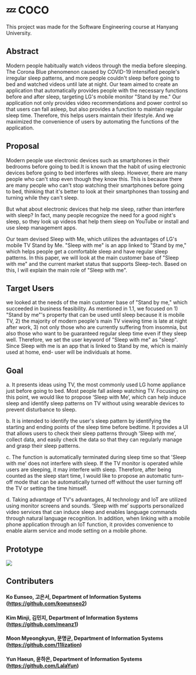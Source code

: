 # 💤 COCO
This project was made for the Software Engineering course at Hanyang University.<div>
## Abstract
Modern people habitually watch videos through the media before sleeping. The Corona Blue phenomenon caused by COVID-19 intensified people's irregular sleep patterns, and more people couldn't sleep before going to bed and watched videos until late at night. Our team aimed to create an application that automatically provides people with the necessary functions before and after sleep, targeting LG's mobile monitor "Stand by me." Our application not only provides video recommendations and power control so that users can fall asleep, but also provides a function to maintain regular sleep time. Therefore, this helps users maintain their lifestyle. And we maximized the convenience of users by automating the functions of the application.

## Proposal
Modern people use electronic devices such as smartphones in their bedrooms before going to bed.It is known that the habit of using electronic devices before going to bed interferes with sleep. However, there are many people who can't stop even though they know this. This is because there are many people who can't stop watching their smartphones before going to bed, thinking that it's better to look at their smartphones than tossing and turning while they can't sleep.

But what about electronic devices that help me sleep, rather than interfere with sleep? In fact, many people recognize the need for a good night's sleep, so they look up videos that help them sleep on YouTube or install and use sleep management apps.

Our team devised Sleep with Me, which utilizes the advantages of LG's mobile TV Stand by Me. "Sleep with me" is an app linked to "Stand by me," which helps people get a comfortable sleep and have regular sleep patterns. In this paper, we will look at the main customer base of "Sleep with me" and the current market status that supports Sleep-tech. Based on this, I will explain the main role of "Sleep with me".

  
## Target Users
we looked at the needs of the main customer base of "Stand by me," which succeeded in business feasibility. As mentioned in 1.1, we focused on 1) "Stand by me"'s property that can be used until sleep because it is mobile TV, 2) the majority of modern people's main TV viewing time is late at night after work, 3) not only those who are currently suffering from insomnia, but also those who want to be guaranteed regular sleep time even if they sleep well. Therefore, we set the user keyword of "Sleep with me" as "sleep". Since Sleep with me is an app that is linked to Stand by me, which is mainly used at home, end- user will be individuals at home.
  
## Goal
a. It presents ideas using TV, the most commonly used LG home appliance just before going to bed.
Most people fall asleep watching TV. Focusing on this point, we would like to propose ‘Sleep with Me’, which can help induce sleep and identify sleep patterns on TV without using wearable devices to prevent disturbance to sleep.
    
b. It is intended to identify the user's sleep pattern by identifying the starting and ending points of the sleep time before bedtime.
It provides a UI that allows users to check their sleep patterns through ‘Sleep with me’, collect data, and easily check the data so that they can regularly manage and grasp their sleep patterns.
    
c. The function is automatically terminated during sleep time so that 'Sleep with me' does not interfere with sleep. If the TV monitor is operated while users are sleeping, it
may interfere with sleep. Therefore, after being counted as the sleep start time, I would like to propose an automatic turn-off mode that can be automatically turned off without the user turning off the TV or setting the time himself.
    
d. Taking advantage of TV's advantages, AI technology and IoT are utilized using monitor screens and sounds.
‘Sleep with me’ supports personalized video services that can induce sleep and enables language commands through natural language recognition. In addition, when linking with a mobile phone application through an IoT function, it provides convenience to enable alarm service and mode setting on a mobile phone.
  
## Prototype
<a href='https://ifh.cc/v-MN6eYd' target='_blank'><img src='https://ifh.cc/g/MN6eYd.jpg' border='0'></a>
## Contributers
#### Ko Eunseo, 고은서, Department of Information Systems (https://github.com/koeunseo2) <div>
#### Kim Minji, 김민지, Department of Information Systems (https://github.com/meanz1) <div>
#### Moon Myeongkyun, 문명균, Department of Information Systems (https://github.com/11lization) <div> 
#### Yun Haeun, 윤하은, Department of Information Systems (https://github.com/LalaYun) <div>

